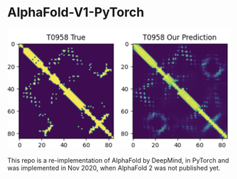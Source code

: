 # AlphaFold-V1-PyTorch
![alt text](https://github.com/Momilijaz96/AlphaFold-v1-PyTorch/blob/main/Final_Result.png?s=200)

This repo is a re-implementation of AlphaFold by DeepMind, in PyTorch and was implemented in Nov 2020, when AlphaFold 2 was not published yet.
